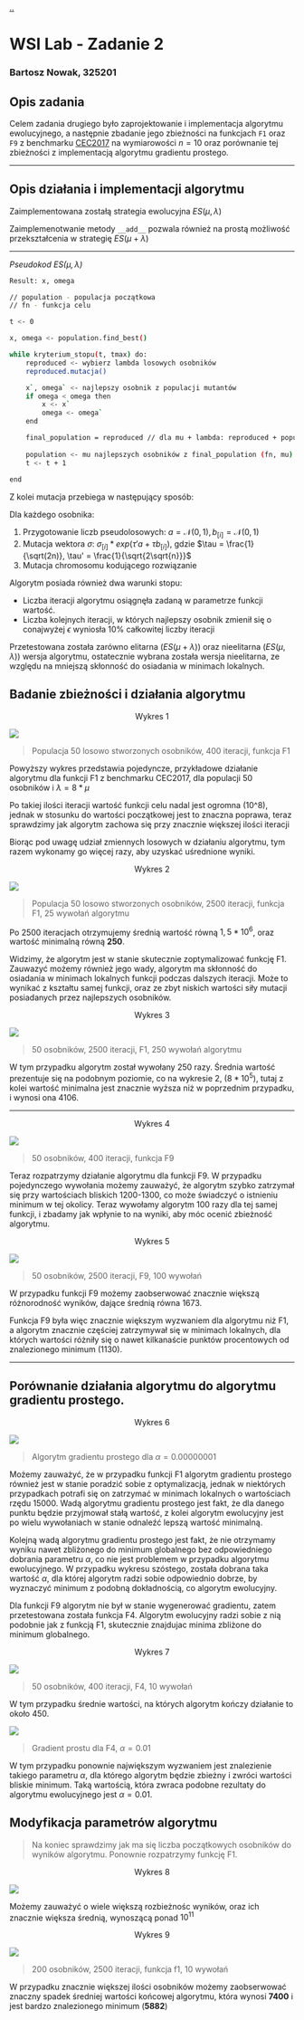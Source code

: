 [..](../wsi.md)

# WSI Lab - Zadanie 2

### Bartosz Nowak, 325201

## Opis zadania

 Celem zadania drugiego było zaprojektowanie i implementacja algorytmu ewolucyjnego, a następnie zbadanie jego zbieżności na funkcjach ``F1`` oraz ``F9`` z benchmarku [CEC2017](https://github.com/tilleyd/cec2017-py) na wymiarowości $n = 10$ oraz porównanie tej zbieżności z implementacją algorytmu gradientu prostego.

<hr>

## Opis działania i implementacji algorytmu

 Zaimplementowana zostałą strategia ewolucyjna $ES(\mu, \lambda)$

 Zaimplemenotwanie metody ``__add__`` pozwala również na prostą możliwość przekształcenia w strategię $ES(\mu + \lambda)$

<hr>

*Pseudokod $ES(\mu, \lambda)$*

```sh
Result: x, omega

// population - populacja początkowa
// fn - funkcja celu

t <- 0

x, omega <- population.find_best()

while kryterium_stopu(t, tmax) do:
    reproduced <- wybierz lambda losowych osobników
    reproduced.mutacja()

    x`, omega` <- najlepszy osobnik z populacji mutantów
    if omega < omega then
        x <- x`
        omega <- omega`
    end

    final_population = reproduced // dla mu + lambda: reproduced + population
    
    population <- mu najlepszych osobników z final_population (fn, mu)
    t <- t + 1
    
end
```

Z kolei mutacja przebiega w następujący sposób:

Dla każdego osobnika:

1. Przygotowanie liczb pseudolosowych: $a = \mathcal{N}(0, 1), b_{[i]} = \mathcal{N}(0, 1)$
2. Mutacja wektora $\sigma$: $\sigma_{[i]} * exp(\tau'a + \tau b_{[i]})$, gdzie $\tau = \frac{1}{\sqrt(2n)}, \tau' = \frac{1}{\sqrt{2\sqrt{n}}}$
3. Mutacja chromosomu kodującego rozwiązanie

Algorytm posiada również dwa warunki stopu:
* Liczba iteracji algorytmu osiągnęła zadaną w parametrze funkcji wartość.
* Liczba kolejnych iteracji, w których najlepszy osobnik zmienił się o conajwyżej $\epsilon$ wyniosła 10% całkowitej liczby iteracji

Przetestowana została zarówno elitarna ($ES(\mu + \lambda)$) oraz nieelitarna ($ES(\mu, \lambda)$) wersja algorytmu, ostatecznie wybrana została wersja nieelitarna, ze względu na mniejszą skłonność do osiadania w minimach lokalnych.

## Badanie zbieżności i działania algorytmu

<center>Wykres 1</center>

![](img/2023-11-14-19-02-23.png)

> Populacja 50 losowo stworzonych osobników, 400 iteracji, funkcja F1

Powyższy wykres przedstawia pojedyncze, przykładowe działanie algorytmu dla funkcji F1 z benchmarku CEC2017, dla populacji 50 osobników i $\lambda = 8 * \mu$

Po takiej ilości iteracji wartość funkcji celu nadal jest ogromna (10^8), jednak w stosunku do wartości początkowej jest to znaczna poprawa, teraz sprawdzimy jak algorytm zachowa się przy znacznie większej ilości iteracji

Biorąc pod uwagę udział zmiennych losowych w działaniu algorytmu, tym razem wykonamy go więcej razy, aby uzyskać uśrednione wyniki.

<center>Wykres 2</center>

![](img/2023-11-14-19-13-19.png)

> Populacja 50 losowo stworzonych osobników, 2500 iteracji, funkcja F1, 25 wywołań algorytmu

Po 2500 iteracjach otrzymujemy średnią wartość równą $1,5 * 10^6$, oraz wartość minimalną równą **250**. 

Widzimy, że algorytm jest w stanie skutecznie zoptymalizować funkcję F1.
Zauwazyć możemy również jego wady, algorytm ma skłonność do osiadania w minimach lokalnych funkcji podczas dalszych iteracji. Może to wynikać z kształtu samej funkcji, oraz ze zbyt niskich wartości siły mutacji posiadanych przez najlepszych osobników.

<center>Wykres 3</center>

![](img/2023-11-14-19-29-45.png)

> 50 osobników, 2500 iteracji, F1, 250 wywołań algorytmu

W tym przypadku algorytm został wywołany 250 razy. Średnia wartość prezentuje się na podobnym poziomie, co na wykresie 2, ($8 * 10^5$), tutaj z kolei wartość minimalna jest znacznie wyższa niż w poprzednim przypadku, i wynosi ona 4106.

<hr>
<center>Wykres 4</center>

![](img/2023-11-15-16-00-30.png)

> 50 osobników, 400 iteracji, funkcja F9

Teraz rozpatrzymy działanie algorytmu dla funkcji F9. W przypadku pojedynczego wywołania możemy zauważyć, że algorytm szybko zatrzymał się przy wartościach bliskich 1200-1300, co może świadczyć o istnieniu minimum w tej okolicy. Teraz wywołamy algorytm 100 razy dla tej samej funkcji, i zbadamy jak wpłynie to na wyniki, aby móc ocenić zbieżność algorytmu.

<center>Wykres 5</center>

![](img/2023-11-14-19-25-36.png)

> 50 osobników, 2500 iteracji, F9, 100 wywołań

W przypadku funkcji F9 możemy zaobserwować znacznie większą różnorodność wyników, dające średnią równa 1673.

Funkcja F9 była więc znacznie większym wyzwaniem dla algorytmu niż F1, a algorytm znacznie częściej zatrzymywał się w minimach lokalnych, dla których wartości różniły się o nawet kilkanaście punktów procentowych od znalezionego minimum (1130).


<hr>

## Porównanie działania algorytmu do algorytmu gradientu prostego.

<center>Wykres 6</center>

![](img/2023-11-15-16-24-11.png)

> Algorytm gradientu prostego dla $\alpha = 0.00000001$

Możemy zauważyć, że w przypadku funkcji F1 algorytm gradientu prostego również jest w stanie poradzić sobie z optymalizacją, jednak w niektórych przypadkach potrafi się on zatrzymać w minimach lokalnych o wartościach rzędu 15000. Wadą algorytmu gradientu prostego jest fakt, że dla danego punktu będzie przyjmował stałą wartość, z kolei algorytm ewolucyjny jest po wielu wywołaniach w stanie odnaleźć lepszą wartość minimalną.

Kolejną wadą algorytmu gradientu prostego jest fakt, że nie otrzymamy wyniku nawet zbliżonego do minimum globalnego bez odpowiedniego dobrania parametru $\alpha$, co nie jest problemem w przypadku algorytmu ewolucyjnego. W przypadku wykresu szóstego, została dobrana taka wartość $\alpha$, dla której algorytm radzi sobie odpowiednio dobrze, by wyznaczyć minimum z podobną dokładnością, co algorytm ewolucyjny.

Dla funkcji F9 algorytm nie był w stanie wygenerować gradientu, zatem przetestowana została funkcja F4. Algorytm ewolucyjny radzi sobie z nią podobnie jak z funkcją F1, skutecznie znajdujac minima zbliżone do minimum globalnego.

<center>Wykres 7</center>

![](img/2023-11-15-17-01-07.png)

> 50 osobników, 400 iteracji, F4, 10 wywołań

W tym przypadku średnie wartości, na których algorytm kończy działanie to około 450.

![](img/2023-11-15-17-11-35.png)

> Gradient prostu dla F4, $\alpha = 0.01$

W tym przypadku ponownie największym wyzwaniem jest znalezienie takiego parametru $\alpha$, dla którego algorytm będzie zbieżny i zwróci wartości bliskie minimum. Taką wartością, która zwraca podobne rezultaty do algorytmu ewolucyjnego jest $\alpha = 0.01$.

## Modyfikacja parametrów algorytmu

> Na koniec sprawdzimy jak ma się liczba początkowych osobników do wyników algorytmu. Ponownie rozpatrzymy funkcję F1.

<center>Wykres 8</center>

![](img/2023-11-16-07-41-53.png)

Możemy zauważyć o wiele większą rozbieżnośc wyników, oraz ich znacznie większa średnią, wynoszącą ponad $10^{11}$

<center>Wykres 9</center>

![](img/2023-11-16-08-23-36.png)

> 200 osobników, 2500 iteracji, funkcja f1, 10 wywołań

W przypadku znacznie większej ilości osobników możemy zaobserwować znaczny spadek średniej wartości końcowej algorytmu, która wynosi **7400** i jest bardzo znalezionego minimum (**5882**)